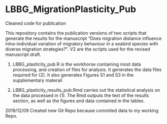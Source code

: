 # LBBG_MigrationPlasticity_Pub
 Cleaned code for publication

This repository contains the publication versions of two scripts that generate the results for the manuscript “Does migration distance influence intra-individual variation of migratory behaviour in a seabird species with diverse migration strategies?”.  V2 are the scripts used for the revised manuscript draft. 

1) LBBG_plasticity_pub.R is the workhorse containing most data processing, and creation of files for analysis. 
It generates the data files required for (2). 
It also generates Figures S1 and S3 in the supplementary materail 

2) LBBG_plasticity_results_pub.Rmd carries out the statistical analysis on the data processed in (1). 
The Rmd outputs the text of the results section, as well as the figures and data contained in the tables. 

2019/12/09 Created new Git Repo because commited data to my working Repo. 
